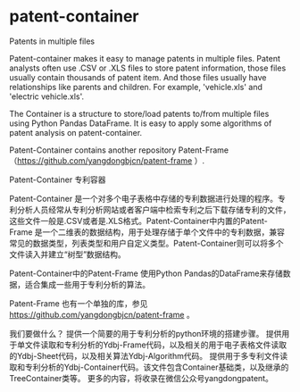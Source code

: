 # patent-container

Patents in multiple files

Patent-container makes it easy to manage patents in multiple files. Patent analysts often use .CSV or .XLS files to store patent information, those files usually contain thousands of patent item. And those files usually have relationships like parents and children. For example, 'vehicle.xls' and 'electric vehicle.xls'.

The Container is a structure to store/load patents  to/from multiple files using Python Pandas DataFrame. It is easy to apply some algorithms of patent analysis on patent-container.

Patent-Container contains another repository Patent-Frame （https://github.com/yangdongbjcn/patent-frame ）. 

Patent-Container 专利容器

Patent-Container 是一个对多个电子表格中存储的专利数据进行处理的程序。专利分析人员经常从专利分析网站或者客户端中检索专利之后下载存储专利的文件，这些文件一般是.CSV或者是.XLS格式。Patent-Container中内置的Patent-Frame 是一个二维表的数据结构，用于处理存储于单个文件中的专利数据，兼容常见的数据类型，列表类型和用户自定义类型。Patent-Container则可以将多个文件读入并建立“树型”数据结构。

Patent-Container中的Patent-Frame 使用Python Pandas的DataFrame来存储数据，适合集成一些用于专利分析的算法。

Patent-Frame 也有一个单独的库，参见 https://github.com/yangdongbjcn/patent-frame 。

我们要做什么？
提供一个简要的用于专利分析的python环境的搭建步骤。
提供用于单文件读取和专利分析的Ydbj-Frame代码，以及相关的用于电子表格文件读取的Ydbj-Sheet代码，以及相关算法Ydbj-Algorithm代码。
提供用于多专利文件读取和专利分析的Ydbj-Container代码。该文件包含Container基础类，以及继承的TreeContainer类等。
更多的内容，将收录在微信公众号yangdongpatent。
